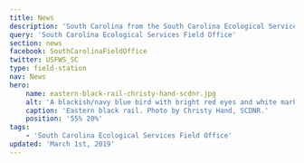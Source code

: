 ```yaml
---
title: News
description: 'South Carolina from the South Carolina Ecological Services Field Office.'
query: 'South Carolina Ecological Services Field Office'
section: news
facebook: SouthCarolinaFieldOffice
twitter: USFWS_SC
type: field-station
nav: News
hero:
    name: eastern-black-rail-christy-hand-scdnr.jpg
    alt: 'A blackish/navy blue bird with bright red eyes and white markings on its wings'
    caption: 'Eastern black rail. Photo by Christy Hand, SCDNR.'
    position: '55% 20%'
tags:
    - 'South Carolina Ecological Services Field Office'
updated: 'March 1st, 2019'
---
```


